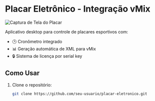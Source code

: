 # Placar Eletrônico - Integração vMix

![Captura de Tela do Placar](src/assets/screenshot.png)

Aplicativo desktop para controle de placares esportivos com:
- 🕒 Cronômetro integrado  
- 📊 Geração automática de XML para vMix  
- 🔒 Sistema de licença por serial key  

## Como Usar
1. Clone o repositório:
   ```bash
   git clone https://github.com/seu-usuario/placar-eletronico.git
